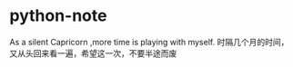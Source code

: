 # python-note
As a silent Capricorn ,more time is playing with myself.
时隔几个月的时间，又从头回来看一遍，希望这一次，不要半途而废
